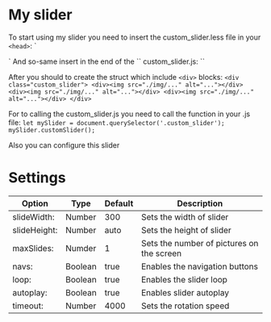 # My slider
To start using my slider you need to insert the custom_slider.less file in your `<head>`:
`<head>
    <meta charset="UTF-8">
    <meta name="viewport" content="width=device-width, initial-scale=1.0">
    <title>Document</title>
    <link rel="stylesheet" href="./css/style.css">
</head>`
And so-same insert in the end of the `<body>` custom_slider.js:
`<script src="./js/custom_slider.js"></script>`

After you should to create the struct which include `<div>` blocks:
`<div class="custom_slider">
        <div><img src="./img/..." alt="..."></div>
        <div><img src="./img/..." alt="..."></div>
        <div><img src="./img/..." alt="..."></div>
    </div>`

For to calling the custom_slider.js you need to call the function in your .js file:
`let mySlider = document.querySelector('.custom_slider');
mySlider.customSlider();`

Also you can configure this slider 

# Settings

Option | Type | Default | Description
------ | ---- | ------- | -----------
slideWidth: | Number | 300 | Sets the width of slider 
slideHeight: | Number | auto | Sets the height of slider
maxSlides: | Numder | 1 | Sets the number of pictures on the screen 
navs: | Boolean | true | Enables the navigation buttons
loop: | Boolean | true | Enables the slider loop
autoplay: | Boolean | true | Enables slider autoplay
timeout: | Number | 4000 | Sets the rotation speed
